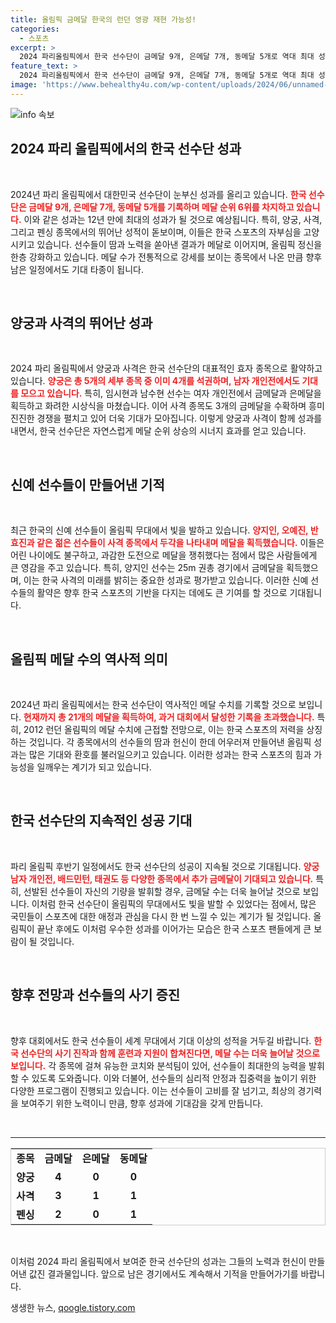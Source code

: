 ```yaml
---
title: 올림픽 금메달 한국의 런던 영광 재현 가능성!
categories:
  - 스포츠
excerpt: >
  2024 파리올림픽에서 한국 선수단이 금메달 9개, 은메달 7개, 동메달 5개로 역대 최대 성과를 노리고 있습니다. 양궁·사격·펜싱의 황금 삼두마차가 이끌고 있어 후반기에도 기대가 큽니다!
feature_text: >
  2024 파리올림픽에서 한국 선수단이 금메달 9개, 은메달 7개, 동메달 5개로 역대 최대 성과를 노리고 있습니다. 양궁·사격·펜싱의 황금 삼두마차가 이끌고 있어 후반기에도 기대가 큽니다!
image: 'https://www.behealthy4u.com/wp-content/uploads/2024/06/unnamed-file.png'
---
```


<p><img src="https://www.behealthy4u.com/wp-content/uploads/2024/06/unnamed-file.png" alt="info 속보" /></p>

<h2 data-ke-size="size26">2024 파리 올림픽에서의 한국 선수단 성과</h2>

<p data-ke-size="size16">&nbsp;</p> 

<p>2024년 파리 올림픽에서 대한민국 선수단이 눈부신 성과를 올리고 있습니다. <b><span style="color: #ee2323;">한국 선수단은 금메달 9개, 은메달 7개, 동메달 5개를 기록하며 메달 순위 6위를 차지하고 있습니다.</span></b> 이와 같은 성과는 12년 만에 최대의 성과가 될 것으로 예상됩니다. 특히, 양궁, 사격, 그리고 펜싱 종목에서의 뛰어난 성적이 돋보이며, 이들은 한국 스포츠의 자부심을 고양시키고 있습니다. 선수들이 땀과 노력을 쏟아낸 결과가 메달로 이어지며, 올림픽 정신을 한층 강화하고 있습니다. 메달 수가 전통적으로 강세를 보이는 종목에서 나온 만큼 향후 남은 일정에서도 기대 타종이 됩니다.</p>

<p data-ke-size="size16">&nbsp;</p> 

<h2 data-ke-size="size26">양궁과 사격의 뛰어난 성과</h2>

<p data-ke-size="size16">&nbsp;</p>

<p>2024 파리 올림픽에서 양궁과 사격은 한국 선수단의 대표적인 효자 종목으로 활약하고 있습니다. <b><span style="color: #ee2323;">양궁은 총 5개의 세부 종목 중 이미 4개를 석권하며, 남자 개인전에서도 기대를 모으고 있습니다.</span></b> 특히, 임시현과 남수현 선수는 여자 개인전에서 금메달과 은메달을 획득하고 화려한 시상식을 마쳤습니다. 이어 사격 종목도 3개의 금메달을 수확하며 흥미진진한 경쟁을 펼치고 있어 더욱 기대가 모아집니다. 이렇게 양궁과 사격이 함께 성과를 내면서, 한국 선수단은 자연스럽게 메달 순위 상승의 시너지 효과를 얻고 있습니다.</p>

<p data-ke-size="size16">&nbsp;</p> 

<h2 data-ke-size="size26">신예 선수들이 만들어낸 기적</h2>

<p data-ke-size="size16">&nbsp;</p>

<p>최근 한국의 신예 선수들이 올림픽 무대에서 빛을 발하고 있습니다. <b><span style="color: #ee2323;">양지인, 오예진, 반효진과 같은 젊은 선수들이 사격 종목에서 두각을 나타내며 메달을 획득했습니다.</span></b> 이들은 어린 나이에도 불구하고, 과감한 도전으로 메달을 쟁취했다는 점에서 많은 사람들에게 큰 영감을 주고 있습니다. 특히, 양지인 선수는 25m 권총 경기에서 금메달을 획득했으며, 이는 한국 사격의 미래를 밝히는 중요한 성과로 평가받고 있습니다. 이러한 신예 선수들의 활약은 향후 한국 스포츠의 기반을 다지는 데에도 큰 기여를 할 것으로 기대됩니다.</p>

<p data-ke-size="size16">&nbsp;</p> 

<h2 data-ke-size="size26">올림픽 메달 수의 역사적 의미</h2>

<p data-ke-size="size16">&nbsp;</p>

<p>2024년 파리 올림픽에서는 한국 선수단이 역사적인 메달 수치를 기록할 것으로 보입니다. <b><span style="color: #ee2323;">현재까지 총 21개의 메달을 획득하여, 과거 대회에서 달성한 기록을 초과했습니다.</span></b> 특히, 2012 런던 올림픽의 메달 수치에 근접할 전망으로, 이는 한국 스포츠의 저력을 상징하는 것입니다. 각 종목에서의 선수들의 땀과 헌신이 한데 어우러져 만들어낸 올림픽 성과는 많은 기대와 환호를 불러일으키고 있습니다. 이러한 성과는 한국 스포츠의 힘과 가능성을 일깨우는 계기가 되고 있습니다.</p>

<p data-ke-size="size16">&nbsp;</p> 

<h2 data-ke-size="size26">한국 선수단의 지속적인 성공 기대</h2>

<p data-ke-size="size16">&nbsp;</p>

<p>파리 올림픽 후반기 일정에서도 한국 선수단의 성공이 지속될 것으로 기대됩니다. <b><span style="color: #ee2323;">양궁 남자 개인전, 배드민턴, 태권도 등 다양한 종목에서 추가 금메달이 기대되고 있습니다.</span></b> 특히, 선발된 선수들이 자신의 기량을 발휘할 경우, 금메달 수는 더욱 늘어날 것으로 보입니다. 이처럼 한국 선수단이 올림픽의 무대에서도 빛을 발할 수 있었다는 점에서, 많은 국민들이 스포츠에 대한 애정과 관심을 다시 한 번 느낄 수 있는 계기가 될 것입니다. 올림픽이 끝난 후에도 이처럼 우수한 성과를 이어가는 모습은 한국 스포츠 팬들에게 큰 보람이 될 것입니다.</p>

<p data-ke-size="size16">&nbsp;</p> 

<h2 data-ke-size="size26">향후 전망과 선수들의 사기 증진</h2>

<p data-ke-size="size16">&nbsp;</p>

<p>향후 대회에서도 한국 선수들이 세계 무대에서 기대 이상의 성적을 거두길 바랍니다. <b><span style="color: #ee2323;">한국 선수단의 사기 진작과 함께 훈련과 지원이 합쳐진다면, 메달 수는 더욱 늘어날 것으로 보입니다.</span></b> 각 종목에 걸쳐 유능한 코치와 분석팀이 있어, 선수들이 최대한의 능력을 발휘할 수 있도록 도와줍니다. 이와 더불어, 선수들의 심리적 안정과 집중력을 높이기 위한 다양한 프로그램이 진행되고 있습니다. 이는 선수들이 고비를 잘 넘기고, 최상의 경기력을 보여주기 위한 노력이니 만큼, 향후 성과에 기대감을 갖게 만듭니다.</p>

<p data-ke-size="size16">&nbsp;</p> 

<hr />

<table style="border-collapse:collapse; border: 1px solid #ccc; width:100%;">

<tr>
<td style="text-align: center; height: 26px;"><b>종목</b></td>
<td style="text-align: center; height: 26px;"><b>금메달</b></td>
<td style="text-align: center; height: 26px;"><b>은메달</b></td>
<td style="text-align: center; height: 26px;"><b>동메달</b></td>
</tr>

<tr>
<td style="text-align: center; height: 17px;"><b>양궁</b></td>
<td style="text-align: center; height: 17px;"><b>4</b></td>
<td style="text-align: center; height: 17px;"><b>0</b></td>
<td style="text-align: center; height: 17px;"><b>0</b></td>
</tr>

<tr>
<td style="text-align: center; height: 17px;"><b>사격</b></td>
<td style="text-align: center; height: 17px;"><b>3</b></td>
<td style="text-align: center; height: 17px;"><b>1</b></td>
<td style="text-align: center; height: 17px;"><b>1</b></td>
</tr>

<tr>
<td style="text-align: center; height: 17px;"><b>펜싱</b></td>
<td style="text-align: center; height: 17px;"><b>2</b></td>
<td style="text-align: center; height: 17px;"><b>0</b></td>
<td style="text-align: center; height: 17px;"><b>1</b></td>
</tr>

</table>

<p data-ke-size="size16">&nbsp;</p> 

<p>이처럼 2024 파리 올림픽에서 보여준 한국 선수단의 성과는 그들의 노력과 헌신이 만들어낸 값진 결과물입니다. 앞으로 남은 경기에서도 계속해서 기적을 만들어가기를 바랍니다.</p>
생생한 뉴스, <a href="https://qoogle.tistory.com" rel="dofollow">qoogle.tistory.com</a>


